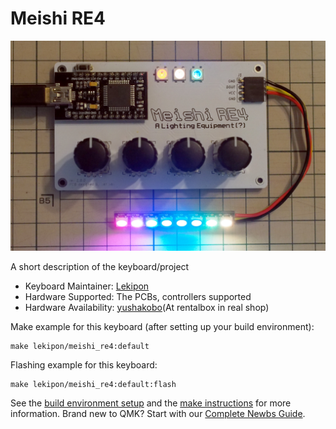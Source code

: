 # Meishi RE4

![meishi_re4](https://raw.githubusercontent.com/Lekipon/Meishi_RE4/main/img/re4_01.JPG)

A short description of the keyboard/project

* Keyboard Maintainer: [Lekipon](https://github.com/Lekipon)
* Hardware Supported: The PCBs, controllers supported
* Hardware Availability: [yushakobo](https://yushakobo.jp/)(At rentalbox in real shop)

Make example for this keyboard (after setting up your build environment):

    make lekipon/meishi_re4:default

Flashing example for this keyboard:

```
make lekipon/meishi_re4:default:flash
```

See the [build environment setup](https://docs.qmk.fm/#/getting_started_build_tools) and the [make instructions](https://docs.qmk.fm/#/getting_started_make_guide) for more information. Brand new to QMK? Start with our [Complete Newbs Guide](https://docs.qmk.fm/#/newbs).